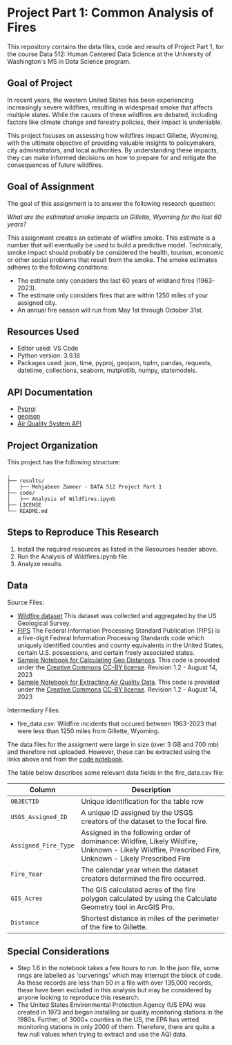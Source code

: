 # Project Part 1: Common Analysis of Fires

This repository contains the data files, code and results of Project Part 1, for the course Data 512: Human Centered Data Science at the University of Washington's MS in Data Science program.

## Goal of Project
In recent years, the western United States has been experiencing increasingly severe wildfires, resulting in widespread smoke that affects multiple states. While the causes of these wildfires are debated, including factors like climate change and forestry policies, their impact is undeniable. 

This project focuses on assessing how wildfires impact Gillette, Wyoming, with the ultimate objective of providing valuable insights to policymakers, city administrators, and local authorities. By understanding these impacts, they can make informed decisions on how to prepare for and mitigate the consequences of future wildfires.

## Goal of Assignment

The goal of this assignment is to answer the following research question: 

_What are the estimated smoke impacts on Gillette, Wyoming for the last 60 years?_

This assignment creates an estimate of wildfire smoke. This estimate is a number that will eventually be used to build a predictive model. Technically, smoke impact should probably be considered the health, tourism, economic or other social problems that result from the smoke. The smoke estimates adheres to the following conditions:

* The estimate only considers the last 60 years of wildland fires (1963-2023).
* The estimate only considers fires that are within 1250 miles of your assigned city.
* An annual fire season will run from May 1st through October 31st.

## Resources Used
- Editor used: VS Code
- Python version: 3.9.18
- Packages used: json, time, pyproj, geojson, tqdm, pandas, requests, datetime, collections, seaborn, 
matplotlib, numpy, statsmodels.

## API Documentation
- [Pyproj](https://pyproj4.github.io/pyproj/stable/index.html)
- [geojson](https://pypi.org/project/geojson/)
- [Air Quality System API](https://aqs.epa.gov/aqsweb/documents/data_api.html)

## Project Organization

This project has the following structure:
```
.
├── results/
│   ├── Mehjabeen Zameer - DATA 512 Project Part 1
├── code/
│   ├── Analysis of Wildfires.ipynb
├── LICENSE
└── README.md
```
## Steps to Reproduce This Research

1. Install the required resources as listed in the Resources header above. 
2. Run the Analysis of Wildfires.ipynb file.
3. Analyze results.

## Data 

Source Files:
- [Wildfire dataset](https://www.sciencebase.gov/catalog/item/61aa537dd34eb622f699df81) This dataset was collected and aggregated by the US Geological Survey.  
- [FIPS](https://www.census.gov/library/reference/code-lists/ansi.html) The Federal Information Processing Standard Publication (FIPS) is a five-digit Federal Information Processing Standards code which uniquely identified counties and county equivalents in the United States, certain U.S. possessions, and certain freely associated states.
- [Sample Notebook for Calculating Geo Distances](https://drive.google.com/file/d/1qNI6hji8CvDeBsnLDAhJXvaqf2gcg8UV/view?usp=drive_link). This code is provided under the [Creative Commons](https://creativecommons.org) [CC-BY license](https://creativecommons.org/licenses/by/4.0/). Revision 1.2 - August 14, 2023
- [Sample Notebook for Extracting Air Quality Data](https://drive.google.com/file/d/1bxl9qrb_52RocKNGfbZ5znHVqFDMkUzf/view?usp=drive_link). This code is provided under the [Creative Commons](https://creativecommons.org) [CC-BY license](https://creativecommons.org/licenses/by/4.0/). Revision 1.2 - August 14, 2023

Intermediary Files:

- fire_data.csv: Wildfire incidents that occured between 1963-2023 that were less than 1250 miles from Gillette, Wyoming.  

The data files for the assigment were large in size (over 3 GB and 700 mb) and therefore not uploaded. However, these can be extracted using the links above and from the [code notebook](https://github.com/MehjabeenZ/data-512-project/blob/main/code/Analysis%20of%20Wildfires.ipynb). 

The table below describes some relevant data fields in the fire_data.csv file:

|Column|Description|
|---|---|
|`OBJECTID`|Unique identification for the table row|
|`USGS_Assigned_ID`|A unique ID assigned by the USGS creators of the dataset to the focal fire.|
|`Assigned_Fire_Type`|Assigned in the following order of dominance: Wildfire, Likely Wildfire, Unknown - Likely Wildfire, Prescribed Fire, Unknown - Likely Prescribed Fire|
|`Fire_Year`|The calendar year when the dataset creators determined the fire occurred.|
|`GIS_Acres`|The GIS calculated acres of the fire polygon calculated by using the Calculate Geometry tool in ArcGIS Pro.|
|`Distance`|Shortest distance in miles of the perimeter of the fire to Gillette.|

## Special Considerations
- Step 1.6 in the notebook takes a few hours to run. In the json file, some rings are labelled as 'curverings' which may interrupt the block of code. As these records are less than 50 in a file with over 135,000 records, these have been excluded in this analysis but may be considered by anyone looking to reproduce this research. 
- The United States Environmental Protection Agency (US EPA) was created in 1973 and began installing air quality monitoring stations in the 1980s. Further, of 3000+ counties in the US, the EPA has vetted monitoring stations in only 2000 of them. Therefore, there are quite a few null values when trying to extract and use the AQI data.

